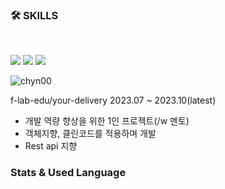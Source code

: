 
<h3><b>🛠 SKILLS</b></h3>
</br>
<p>
<img src="https://img.shields.io/badge/JAVA-007396?style=for-the-badge&logo=java&logoColor=white">
<img src="https://img.shields.io/badge/SpringBoot-6DB33F?style=for-the-badge&logo=Spring&logoColor=white">
<img src="https://img.shields.io/badge/aws-232F3E?style=for-the-badge&logo=aws&logoColor=white">
</p>

<p><img align="center" src="https://github-readme-stats.vercel.app/api/top-langs?username=chyn00&show_icons=true&locale=en&layout=compact" alt="chyn00" /></p>

f-lab-edu/your-delivery 2023.07 ~ 2023.10(latest)
  * 개발 역량 향상을 위한 1인 프로젝트(/w 멘토)
  * 객체지향, 클린코드를 적용하며 개발
  * Rest api 지향
<h3><b>Stats & Used Language</b></h3>
